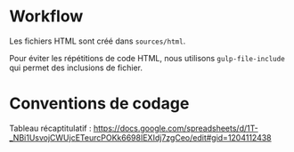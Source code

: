 
# Workflow

Les fichiers HTML sont créé dans `sources/html`.

Pour éviter les répétitions de code HTML, nous utilisons `gulp-file-include` qui
permet des inclusions de fichier.



# Conventions de codage

Tableau récaptitulatif :
https://docs.google.com/spreadsheets/d/1T-_NBi1UsvojCWUjcETeurcPOKk6698IEXIdj7zgCeo/edit#gid=1204112438
